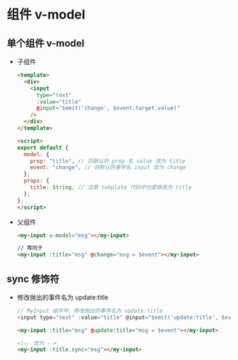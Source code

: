# 组件 v-model

## 单个组件 v-model

+ 子组件

  ```html
  <template>
    <div>
      <input
        type="text"
        :value="title"
        @input="$emit('change', $event.target.value)"
      />
    </div>
  </template>

  <script>
  export default {
    model: {
      prop: "title", // 将默认的 prop 名 value 改为 title
      event: "change", // 将默认的事件名 input 改为 change
    },
    props: {
      title: String, // 注意 template 代码中也要修改为 title
    },
  };
  </script>
  ```

+ 父组件

  ```html
  <my-input v-model="msg"></my-input>

  // 等同于
  <my-input :title="msg" @change="msg = $event"></my-input>
  ```

## sync 修饰符

+ 修改抛出的事件名为 update:title

  ```js
  // MyInput 组件中，修改抛出的事件名为 update:title
  <input type="text" :value="title" @input="$emit('update:title', $event.target.value)" />
  ```

  ```html
  <my-input :title="msg" @update:title="msg = $event"></my-input>

  <!-- 改为 -->
  <my-input :title.sync="msg"></my-input>
  ```


